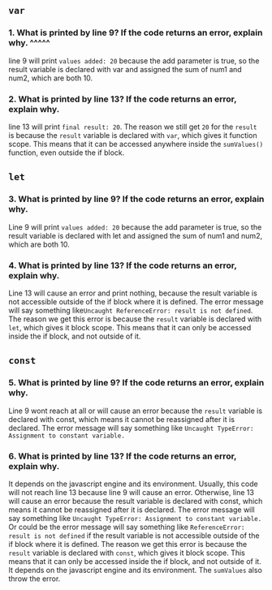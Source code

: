 ## `var`

### 1. What is printed by line 9? If the code returns an error, explain why. ^^^^^

line 9 will print `values added: 20` because the add parameter is true, so the result variable is declared with var and assigned the sum of num1 and num2, which are both 10.

### 2. What is printed by line 13? If the code returns an error, explain why.

line 13 will print `final result: 20`. The reason we still get `20` for the `result` is because the `result` variable is declared with `var`, which gives it function scope. This means that it can be accessed anywhere inside the `sumValues()` function, even outside the if block.

## `let`

### 3. What is printed by line 9? If the code returns an error, explain why.

Line 9 will print `values added: 20` because the add parameter is true, so the result variable is declared with let and assigned the sum of num1 and num2, which are both 10.

### 4. What is printed by line 13? If the code returns an error, explain why.
Line 13 will cause an error and print nothing, because the result variable is not accessible outside of the if block where it is defined. The error message will say something like`Uncaught ReferenceError: result is not defined`. The reason we get this error is because the `result` variable is declared with `let`, which gives it block scope. This means that it can only be accessed inside the if block, and not outside of it.

## `const`

### 5. What is printed by line 9? If the code returns an error, explain why.

Line 9 wont reach at all or will cause an error because the `result` variable is declared with const, which means it cannot be reassigned after it is declared. The error message will say something like `Uncaught TypeError: Assignment to constant variable.`

### 6. What is printed by line 13? If the code returns an error, explain why.

It depends on the javascript engine and its environment. Usually, this code will not reach line 13 because line 9 will cause an error. Otherwise, line 13 will cause an error because the result variable is declared with const, which means it cannot be reassigned after it is declared. The error message will say something like `Uncaught TypeError: Assignment to constant variable.` Or could be the error message will say something like `ReferenceError: result is not defined` if the result variable is not accessible outside of the if block where it is defined. The reason we get this error is because the `result` variable is declared with `const`, which gives it block scope. This means that it can only be accessed inside the if block, and not outside of it. It depends on the javascript engine and its environment. The `sumValues` also throw the error.